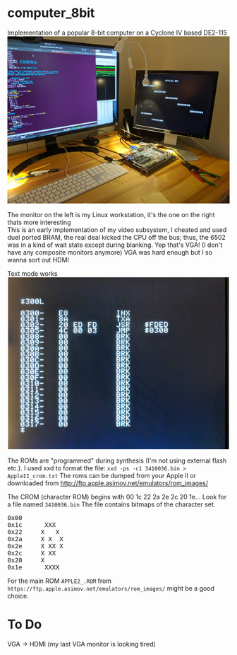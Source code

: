 # computer_8bit
Implementation of a popular 8-bit computer on a Cyclone IV based DE2-115
![Dev Setup](/doc/boots_FB_in_progress.png) 

The monitor on the left is my Linux workstation, it's the one on the right thats more interesting  
This is an early implementation of my video subsystem, I cheated and used duel ported BRAM, the real deal kicked the CPU off the bus; thus, the 6502 was in a kind of wait state except during blanking. Yep that's VGA! (I don't have any composite monitors anymore) VGA was hard enough but I so wanna sort out HDMI  

Text mode works
![FB text mode works](doc/txt_mode_works.png) 


The ROMs are "programmed" during synthesis (I'm not using external flash etc.). I used xxd to format the file:
`xxd -ps -c1 3410036.bin > AppleII_crom.txt` The roms can be dumped from your Apple II or downloaded from http://ftp.apple.asimov.net/emulators/rom_images/ 

The CROM (character ROM) begins with 00 1c 22 2a 2e 2c 20 1e... Look for a file named `3410036.bin` The file contains bitmaps of the character set.
<pre>
0x00   
0x1c      XXX  
0x22     X   X 
0x2a     X X  X
0x2e     X XX X
0x2c     X XX
0x20     X
0x1e      XXXX
</pre>

For the main ROM `APPLE2_.ROM` from `https://ftp.apple.asimov.net/emulators/rom_images/` might be a good choice. 

# To Do
VGA -> HDMI (my last VGA monitor is looking tired)
